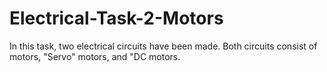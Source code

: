 # Electrical-Task-2-Motors
In this task, two electrical circuits have been made. Both circuits consist of motors, "Servo" motors, and "DC motors.
